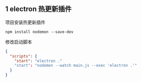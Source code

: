 ## 1 electron 热更新插件

项目安装热更新插件
```
npm install nodemon --save-dev
```

修改启动脚本
```json
{
  "scripts": {
    "start": "electron ."
    "start": "nodemon --watch main.js --exec 'electron .'"
  }
}
```

